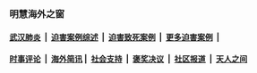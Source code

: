 
### 明慧海外之窗

####  [武汉肺炎](indexes/365.md?t=01020400) &nbsp;|&nbsp;  [迫害案例综述](indexes/328.md?t=01020400) &nbsp;|&nbsp; [迫害致死案例](indexes/277.md?t=01020400)  &nbsp;|&nbsp; [更多迫害案例](indexes/81.md?t=01020400)  &nbsp;|&nbsp; 
####  [时事评论](indexes/251.md?t=01020400) &nbsp;|&nbsp; [海外简讯](indexes/245.md?t=01020400)&nbsp;|&nbsp;  [社会支持](indexes/140.md?t=01020400) &nbsp;|&nbsp; [褒奖决议](indexes/282.md?t=01020400) &nbsp;|&nbsp; [社区报道](indexes/91.md?t=01020400)  &nbsp;|&nbsp; [天人之间](indexes/78.md?t=01020400) 


